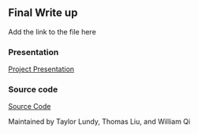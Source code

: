 ## Final Write up

Add the link to the file here

### Presentation

[Project Presentation](https://goo.gl/74kvXg)

### Source code

[Source Code](https://github.com/wqi/bdsr)

Maintained by Taylor Lundy, Thomas Liu, and William Qi
